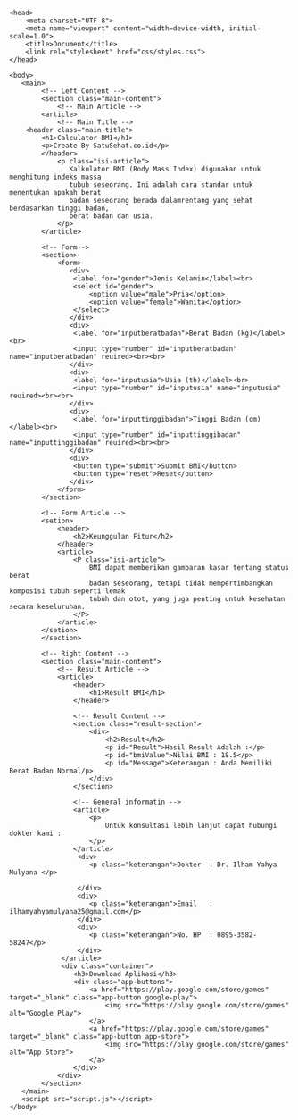 <!doctype html>
<html lang="en">
    
    <head>
        <meta charset="UTF-8">
        <meta name="viewport" content="width=device-width, initial-scale=1.0">
        <title>Document</title>
        <link rel="stylesheet" href="css/styles.css">
    </head>
        
    <body>
       <main>
            <!-- Left Content -->
            <section class="main-content">
                <!-- Main Article -->
            <article>
                <!-- Main Title -->
        <header class="main-title">
            <h1>Calculator BMI</h1>
            <p>Create By SatuSehat.co.id</p>
            </header>
                <p class="isi-article">
                   Kalkulator BMI (Body Mass Index) digunakan untuk menghitung indeks massa 
                   tubuh seseorang. Ini adalah cara standar untuk menentukan apakah berat 
                   badan seseorang berada dalamrentang yang sehat  berdasarkan tinggi badan,
                   berat badan dan usia.
                </p>
            </article>

            <!-- Form-->
            <section>
                <form>
                   <div>
                    <label for="gender">Jenis Kelamin</label><br>
                    <select id="gender">
                        <option value="male">Pria</option>
                        <option value="female">Wanita</option>
                    </select>
                   </div>
                   <div>
                    <label for="inputberatbadan">Berat Badan (kg)</label><br>
                    <input type="number" id="inputberatbadan" name="inputberatbadan" reuired><br><br>
                   </div>
                   <div>
                    <label for="inputusia">Usia (th)</label><br>
                    <input type="number" id="inputusia" name="inputusia" reuired><br><br>
                   </div>
                   <div>
                    <label for="inputtinggibadan">Tinggi Badan (cm)</label><br>
                    <input type="number" id="inputtinggibadan" name="inputtinggibadan" reuired><br><br>
                   </div>
                   <div>
                    <button type="submit">Submit BMI</button>
                    <button type="reset">Reset</button>
                   </div>
                </form>
            </section>

            <!-- Form Article -->
            <setion>             
                <header>
                    <h2>Keunggulan Fitur</h2>
                </header>
                <article>
                    <P class="isi-article">
                        BMI dapat memberikan gambaran kasar tentang status berat 
                        badan seseorang, tetapi tidak mempertimbangkan komposisi tubuh seperti lemak 
                        tubuh dan otot, yang juga penting untuk kesehatan secara keseluruhan.
                    </P>
                </article>
            </setion> 
            </section>

            <!-- Right Content -->
            <section class="main-content">
                <!-- Result Article -->
                <article>
                    <header>
                        <h1>Result BMI</h1>
                    </header>

                    <!-- Result Content -->
                    <section class="result-section">
                        <div>
                            <h2>Result</h2>
                            <p id="Result">Hasil Result Adalah :</p>
                            <p id="bmiValue">Nilai BMI : 18.5</p>
                            <p id="Message">Keterangan : Anda Memiliki Berat Badan Normal/p>
                        </div>
                    </section>
                    
                    <!-- General informatin -->
                    <article>
                        <p> 
                            Untuk konsultasi lebih lanjut dapat hubungi dokter kami :
                        </p>    
                    </article>
                     <div>
                        <p class="keterangan">Dokter  : Dr. Ilham Yahya Mulyana </p>
                       
                     </div>
                     <div>
                        <p class="keterangan">Email   : ilhamyahyamulyana25@gmail.com</p>
                     </div>
                     <div>
                        <p class="keterangan">No. HP  : 0895-3582-58247</p>
                     </div>
                 </article>
                 <div class="container">
                    <h3>Download Aplikasi</h3>
                    <div class="app-buttons">
                        <a href="https://play.google.com/store/games" target="_blank" class="app-button google-play">
                            <img src="https://play.google.com/store/games" alt="Google Play">
                        </a>
                        <a href="https://play.google.com/store/games" target="_blank" class="app-button app-store">
                            <img src="https://play.google.com/store/games" alt="App Store">
                        </a>
                    </div>
                </div>
            </section>
       </main>
       <script src="script.js"></script>
    </body>
</html>
